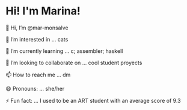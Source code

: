 # Hi! I'm Marina!

 👋 Hi, I’m @mar-monsalve

 👀 I’m interested in ... cats
 
 🌱 I’m currently learning ... c; assembler; haskell
 
 💞️ I’m looking to collaborate on ... cool student proyects
 
 📫 How to reach me ... dm
 
 😄 Pronouns: ... she/her
 
 ⚡ Fun fact: ... I used to be an ART student with an average score of 9.3
